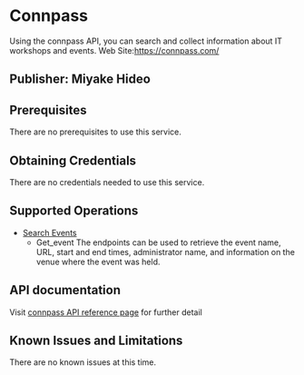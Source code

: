 #  Connpass
Using the connpass API, you can search and collect information about IT workshops and events.
Web Site:https://connpass.com/

## Publisher: Miyake Hideo

## Prerequisites
There are no prerequisites to use this service.

## Obtaining Credentials
There are no credentials needed to use this service.

## Supported Operations

* [Search Events](/api/v1/event/)
	- Get_event The endpoints can be used to retrieve the event name, URL, start and end times, administrator name, and information on the venue where the event was held.

## API documentation
Visit [connpass API reference page](https://connpass.com/about/api/) for further detail

## Known Issues and Limitations
There are no known issues at this time.
